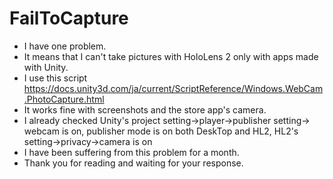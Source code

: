 # FailToCapture

- I have one problem.
- It means that I can't take pictures with HoloLens 2 only with apps made with Unity.
- I use this script https://docs.unity3d.com/ja/current/ScriptReference/Windows.WebCam.PhotoCapture.html
- It works fine with screenshots and the store app's camera.
- I already checked Unity's project setting->player->publisher setting-> webcam is on, publisher mode is on both DeskTop and HL2, HL2's setting->privacy->camera is on
- I have been suffering from this problem for a month.
- Thank you for reading and waiting for your response.



